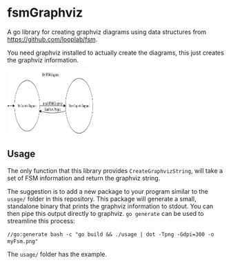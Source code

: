 # fsmGraphviz

A go library for creating graphviz diagrams using data structures from <https://github.com/looplab/fsm>.

You need graphviz installed to actually create the diagrams, this just creates the graphviz information.

<img src="myFsm.png" alt="FSM Example" width="200px" height="150px"/>
<!-- ![fsm example](myFsm.png "fsm example") -->

## Usage

The only function that this library provides `CreateGraphvizString`, will take a set of FSM information and return the graphviz string. 

The suggestion is to add a new package to your program similar to the `usage/` folder in this repository. This package will generate a small, standalone binary that prints the graphviz information to stdout. You can then pipe this output directly to graphviz. `go generate` can be used to streamline this process:

    //go:generate bash -c "go build && ./usage | dot -Tpng -Gdpi=300 -o myFsm.png"

The `usage/` folder has the example.

